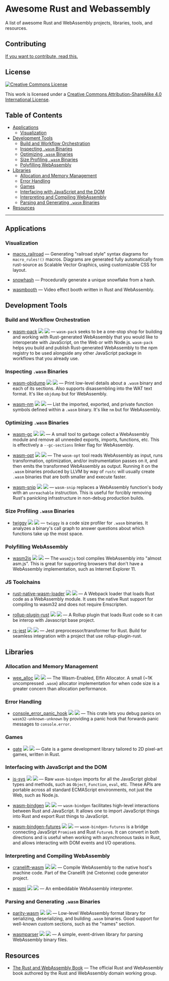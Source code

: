 <meta charset="utf-8"/>

# Awesome Rust and Webassembly

A list of awesome Rust and WebAssembly projects, libraries, tools, and
resources.

## Contributing

[If you want to contribute, read this.](./CONTRIBUTING.md)

## License

<a rel="license" href="http://creativecommons.org/licenses/by-sa/4.0/">
  <img alt="Creative Commons License" style="border-width:0" src="https://i.creativecommons.org/l/by-sa/4.0/88x31.png" />
</a>

This work is licensed under a <a rel="license"
href="http://creativecommons.org/licenses/by-sa/4.0/">Creative Commons
Attribution-ShareAlike 4.0 International License</a>.

## Table of Contents

<!-- START doctoc generated TOC please keep comment here to allow auto update -->
<!-- DON'T EDIT THIS SECTION, INSTEAD RE-RUN doctoc TO UPDATE -->


- [Applications](#applications)
  - [Visualization](#visualization)
- [Development Tools](#development-tools)
  - [Build and Workflow Orchestration](#build-and-workflow-orchestration)
  - [Inspecting `.wasm` Binaries](#inspecting-wasm-binaries)
  - [Optimizing `.wasm` Binaries](#optimizing-wasm-binaries)
  - [Size Profiling `.wasm` Binaries](#size-profiling-wasm-binaries)
  - [Polyfilling WebAssembly](#polyfilling-webassembly)
- [Libraries](#libraries)
  - [Allocation and Memory Management](#allocation-and-memory-management)
  - [Error Handling](#error-handling)
  - [Games](#games)
  - [Interfacing with JavaScript and the DOM](#interfacing-with-javascript-and-the-dom)
  - [Interpreting and Compiling WebAssembly](#interpreting-and-compiling-webassembly)
  - [Parsing and Generating `.wasm` Binaries](#parsing-and-generating-wasm-binaries)
- [Resources](#resources)

<!-- END doctoc generated TOC please keep comment here to allow auto update -->

--------------------------------------------------------------------------------

## Applications

### Visualization

* [macro_railroad](https://github.com/lukaslueg/macro_railroad) —  Generating "railroad style" syntax diagrams for `macro_rules!()` macros. Diagrams are generated fully automatically from rust-source as Scalable Vector Graphics, using customizable CSS for layout.

* [snowhash](https://joshleeb.com/projects/snowhash/) — Procedurally generate a unique snowflake from a hash.

* [wasmbooth](https://github.com/mtharrison/wasmbooth) — Video effect booth written in Rust and WebAssembly.

## Development Tools

### Build and Workflow Orchestration

* [wasm-pack](https://github.com/rustwasm/wasm-pack) [![](https://img.shields.io/crates/d/wasm-pack.svg)](https://crates.io/crates/wasm-pack) [![](https://api.travis-ci.org/rustwasm/wasm-pack.svg?branch=master)](https://travis-ci.org/rustwasm/wasm-pack) — `wasm-pack` seeks to be a one-stop shop for building and working with Rust-generated WebAssembly that you would like to interoperate with JavaScript, on the Web or with Node.js. `wasm-pack` helps you build and publish Rust-generated WebAssembly to the npm registry to be used alongside any other JavaScript package in workflows that you already use.

### Inspecting `.wasm` Binaries

* [wasm-objdump](https://github.com/WebAssembly/wabt) [![](https://img.shields.io/crates/d/wabt.svg)](https://crates.io/crates/wabt) [![](https://api.travis-ci.org/WebAssembly/wabt.svg?branch=master)](https://travis-ci.org/WebAssembly/wabt) — Print low-level details about a `.wasm` binary and each of its sections. Also supports disassembling into the WAT text format. It's like `objdump` but for WebAssembly.

* [wasm-nm](https://github.com/fitzgen/wasm-nm) [![](https://img.shields.io/crates/d/wasm-nm.svg)](https://crates.io/crates/wasm-nm) [![](https://api.travis-ci.org/fitzgen/wasm-nm.svg?branch=master)](https://travis-ci.org/fitzgen/wasm-nm) — List the imported, exported, and private function symbols defined within a `.wasm` binary. It's like `nm` but for WebAssembly.

### Optimizing `.wasm` Binaries

* [wasm-gc](https://github.com/alexcrichton/wasm-gc) [![](https://img.shields.Io/crates/d/wasm-gc.svg)](https://crates.io/crates/wasm-gc) [![](https://api.travis-ci.org/alexcrichton/wasm-gc.svg?branch=master)](https://travis-ci.org/alexcrichton/wasm-gc) — A small tool to garbage collect a WebAssembly module and remove all unneeded exports, imports, functions, etc. This is effectively a `--gc-sections` linker flag for WebAssembly.

* [wasm-opt](https://github.com/WebAssembly/binaryen) [![](https://img.shields.io/crates/d/binaryen.svg)](https://crates.io/crates/binaryen) [![](https://api.travis-ci.org/WebAssembly/binaryen.svg?branch=master)](https://travis-ci.org/WebAssembly/binaryen) — The `wasm-opt` tool reads WebAssembly as input, runs transformation, optimization, and/or instrumentation passes on it, and then emits the transformed WebAssembly as output. Running it on the `.wasm` binaries produced by LLVM by way of `rustc` will usually create `.wasm` binaries that are both smaller and execute faster.

* [wasm-snip](https://github.com/rustwasm/wasm-snip) [![](https://img.shields.io/crates/d/wasm-snip.svg)](https://crates.io/crates/wasm-snip) [![](https://api.travis-ci.org/rustwasm/wasm-snip.svg?branch=master)](https://travis-ci.org/rustwasm/wasm-snip) — `wasm-snip` replaces a WebAssembly function's body with an `unreachable` instruction. This is useful for forcibly removing Rust's panicking infrastructure in non-debug production builds.

### Size Profiling `.wasm` Binaries

* [twiggy](https://github.com/rustwasm/twiggy) [![](https://img.shields.io/crates/d/twiggy.svg)](https://crates.io/crates/twiggy) [![](https://api.travis-ci.org/rustwasm/twiggy.svg?branch=master)](https://travis-ci.org/rustwasm/twiggy) — `twiggy` is a code size profiler for `.wasm` binaries. It analyzes a binary's call graph to answer questions about which functions take up the most space.

### Polyfilling WebAssembly

* [wasm2js](https://github.com/WebAssembly/binaryen) [![](https://img.shields.io/crates/d/binaryen.svg)](https://crates.io/crates/binaryen) [![](https://api.travis-ci.org/WebAssembly/binaryen.svg?branch=master)](https://travis-ci.org/WebAssembly/binaryen) — The `wasm2js` tool compiles WebAssembly into "almost asm.js". This is great for supporting browsers that don't have a WebAssembly implementation, such as Internet Explorer 11.

### JS Toolchains

* [rust-native-wasm-loader](https://github.com/dflemstr/rust-native-wasm-loader) [![](https://img.shields.io/npm/dt/rust-native-wasm-loader.svg)](https://www.npmjs.com/package/rust-native-wasm-loader) [![](https://travis-ci.org/dflemstr/rust-native-wasm-loader.svg?branch=master)](https://travis-ci.org/dflemstr/rust-native-wasm-loader) — A Webpack loader that loads Rust code as a WebAssembly module. It uses the native Rust support for compiling to wasm32 and does not require Emscripten.

* [rollup-plugin-rust](https://github.com/DrSensor/rollup-plugin-rust) [![](https://img.shields.io/npm/dt/rollup-plugin-rust.svg)](https://www.npmjs.com/package/rollup-plugin-rust) [![](https://img.shields.io/circleci/project/github/DrSensor/rollup-plugin-rust.svg?branch=master)](https://circleci.com/gh/DrSensor/rollup-plugin-rust) — A Rollup plugin that loads Rust code so it can be interop with Javascript base project.

* [rs-jest](https://github.com/DrSensor/rs-jest) [![](https://img.shields.io/npm/dt/rs-jest.svg)](https://www.npmjs.com/package/rs-jest) [![](https://img.shields.io/circleci/project/github/DrSensor/rs-jest.svg?branch=master)](https://circleci.com/gh/DrSensor/rs-jest) — Jest preprocessor/transformer for Rust. Build for seamless integration with a project that use rollup-plugin-rust.

## Libraries

### Allocation and Memory Management

* [wee_alloc](https://github.com/rustwasm/wee_alloc) [![](https://img.shields.io/crates/d/wee_alloc.svg)](https://crates.io/crates/wee_alloc) [![](https://api.travis-ci.org/rustwasm/wee_alloc.svg?branch=master)](https://travis-ci.org/rustwasm/wee_alloc) — The Wasm-Enabled, Elfin Allocator. A small (~1K uncompressed `.wasm`) allocator implementation for when code size is a greater concern than allocation performance.

### Error Handling

* [console_error_panic_hook](https://github.com/rustwasm/console_error_panic_hook) [![](https://img.shields.io/crates/d/console_error_panic_hook.svg)](https://crates.io/crates/console_error_panic_hook) [![](https://api.travis-ci.org/rustwasm/console_error_panic_hook.svg?branch=master)](https://travis-ci.org/rustwasm/console_error_panic_hook) — This crate lets you debug panics on `wasm32-unknown-unknown` by providing a panic hook that forwards panic messages to `console.error`.

### Games

* [gate](https://github.com/SergiusIW/gate) [![](https://img.shields.io/crates/d/gate.svg)](https://crates.io/crates/gate) [![](https://api.travis-ci.org/SergiusIW/gate.svg?branch=master)](https://travis-ci.org/SergiusIW/gate) — Gate is a game development library tailored to 2D pixel-art games, written in Rust.

### Interfacing with JavaScript and the DOM

* [js-sys](https://github.com/rustwasm/js-sys) [![](https://img.shields.io/crates/d/js-sys.svg)](https://crates.io/crates/js-sys) [![](https://api.travis-ci.org/rustwasm/wasm-bindgen.svg?branch=master)](https://travis-ci.org/rustwasm/wasm-bindgen) — Raw `wasm-bindgen` imports for all the JavaScript global types and methods, such as `Object`, `Function`, `eval`, etc. These APIs are portable across all standard ECMAScript environments, not just the Web, such as Node.js.

* [wasm-bindgen](https://github.com/rustwasm/wasm-bindgen) [![](https://img.shields.io/crates/d/wasm-bindgen.svg)](https://crates.io/crates/wasm-bindgen) [![](https://api.travis-ci.org/rustwasm/wasm-bindgen.svg?branch=master)](https://travis-ci.org/rustwasm/wasm-bindgen) — `wasm-bindgen` facilitates high-level interactions between Rust and JavaScript. It allows one to import JavaScript things into Rust and export Rust things to JavaScript.

* [wasm-bindgen-futures](https://github.com/rustwasm/wasm-bindgen-futures) [![](https://img.shields.io/crates/d/wasm-bindgen-futures.svg)](https://crates.io/crates/wasm-bindgen-futures) [![](https://api.travis-ci.org/rustwasm/wasm-bindgen.svg?branch=master)](https://travis-ci.org/rustwasm/wasm-bindgen) — `wasm-bindgen-futures` is a bridge connecting JavaSript `Promise`s and Rust `Future`s. It can convert in both directions and is useful when working with asynchronous tasks in Rust, and allows interacting with DOM events and I/O operations.

### Interpreting and Compiling WebAssembly

* [cranelift-wasm](https://github.com/CraneStation/cranelift-wasm) [![](https://img.shields.io/crates/d/cranelift-wasm.svg)](https://crates.io/crates/cranelift-wasm) [![](https://api.travis-ci.org/CraneStation/cranelift-wasm.svg?branch=master)](https://travis-ci.org/CraneStation/cranelift-wasm) — Compile WebAssembly to the native host's machine code. Part of the Cranelift (né Cretonne) code generator project.

* [wasmi](https://github.com/paritytech/wasmi) [![](https://img.shields.io/crates/d/wasmi.svg)](https://crates.io/crates/wasmi) [![](https://api.travis-ci.org/paritytech/wasmi.svg?branch=master)](https://travis-ci.org/paritytech/wasmi) — An embeddable WebAssembly interpreter.

### Parsing and Generating `.wasm` Binaries

* [parity-wasm](https://github.com/paritytech/parity-wasm) [![](https://img.shields.io/crates/d/parity-wasm.svg)](https://crates.io/crates/parity-wasm) [![](https://api.travis-ci.org/paritytech/parity-wasm.svg?branch=master)](https://travis-ci.org/paritytech/parity-wasm) — Low-level WebAssembly format library for serializing, deserializing, and building `.wasm` binaries. Good support for well-known custom sections, such as the "names" section.

* [wasmparser](https://github.com/yurydelendik/wasmparser) [![](https://img.shields.io/crates/d/wasmparser.svg)](https://crates.io/crates/wasmparser) [![](https://api.travis-ci.org/yurydelendik/wasmparser.svg?branch=master)](https://travis-ci.org/yurydelendik/wasmparser) — A simple, event-driven library for parsing WebAssembly binary files.

## Resources

* [The Rust and WebAssembly Book](https://rustwasm.github.io/book) — The official Rust and WebAssembly book authored by the Rust and WebAssembly domain working group.
